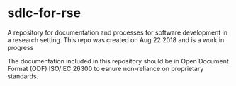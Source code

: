 # sdlc-for-rse
A repository for documentation and processes for software development in a research setting. This repo was created on Aug 22 2018 and is a work in progress

The documentation included in this repository should be in Open Document Format (ODF) ISO/IEC 26300 to esnure non-reliance on proprietary standards.
